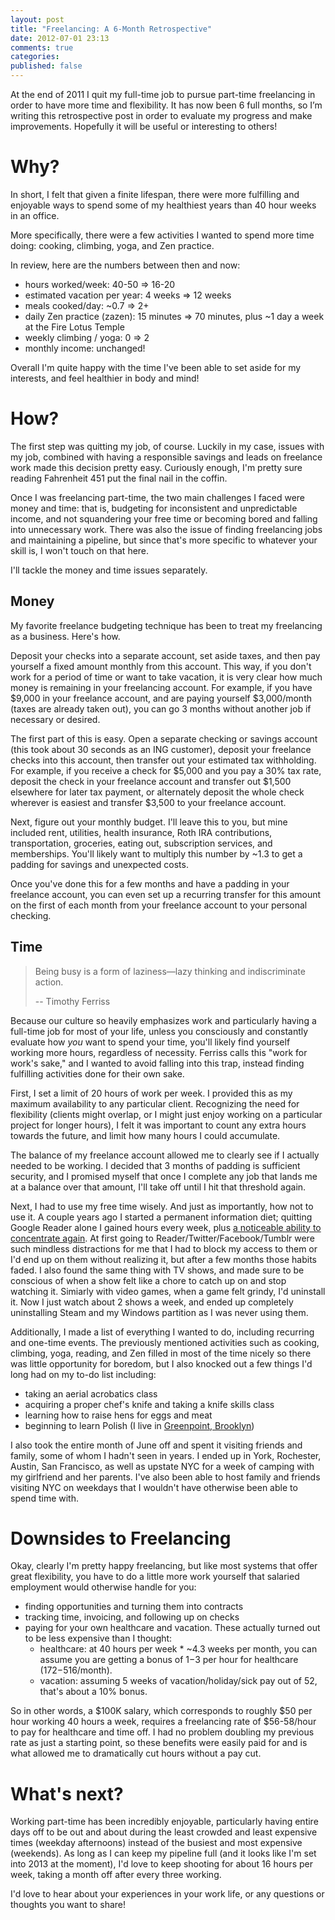 ```yaml
---
layout: post
title: "Freelancing: A 6-Month Retrospective"
date: 2012-07-01 23:13
comments: true
categories: 
published: false
---
```


At the end of 2011 I quit my full-time job to pursue part-time freelancing in order to have more time and flexibility. It has now been 6 full months, so I’m writing this retrospective post
    in order to evaluate my progress and make improvements. Hopefully it will be useful or interesting to others!

Why?
====
In short, I felt that given a finite lifespan, there were more
fulfilling and enjoyable ways to spend some of my healthiest years than 40 hour weeks in an
office.

More specifically, there were a few activities I wanted to spend more time doing: cooking, climbing, yoga, and Zen practice.

In review, here are the numbers between then and now:

* hours worked/week: 40-50 => 16-20
* estimated vacation per year: 4 weeks => 12 weeks
* meals cooked/day: ~0.7 => 2+
* daily Zen practice (zazen): 15 minutes => 70 minutes, plus ~1 day a
  week at the Fire Lotus Temple
* weekly climbing / yoga: 0 => 2
* monthly income: unchanged!

Overall I'm quite happy with the time I've been able to set aside
for my interests, and feel healthier in body and mind!

How?
====
The first step was quitting my job, of course. Luckily in my case,
issues with my job, combined with having a responsible savings and leads on freelance work made this decision pretty easy. Curiously enough, I'm pretty sure reading Fahrenheit 451 put the final nail in the coffin.

Once I was freelancing part-time, the two main challenges I faced were money and time:
that is, budgeting for inconsistent and unpredictable income, and not squandering your
free time or becoming bored and falling into unnecessary work. There was also the issue of finding
freelancing jobs and maintaining a pipeline, but since that's more
specific to whatever your skill is, I won't touch on that here.

I'll tackle the money and time issues separately.

Money
-----
My favorite freelance budgeting technique has been to treat my freelancing
as a business. Here's how.

Deposit your checks into a separate account, set aside
taxes, and then pay yourself a fixed amount monthly from this account. This way, if you
don't work for a period of time or want to take vacation, it is very
clear how much money is remaining in your freelancing account. For
example, if you have $9,000 in your freelance account, and are paying yourself
$3,000/month (taxes are already taken out), you can go 3 months without another job if
necessary or desired.

The first part of this is easy. Open a separate checking or savings
account (this took about 30 seconds as an ING customer), deposit your
freelance checks into this account, then transfer out your estimated tax
withholding. For example, if you receive a check for $5,000 and you pay a 30%
tax rate, deposit the check in your freelance account and transfer out
$1,500 elsewhere for later tax payment, or alternately deposit the whole
check wherever is easiest and transfer $3,500 to your freelance account.

Next, figure out your monthly budget. I'll leave this to you, but
mine included rent, utilities, health insurance, Roth IRA contributions,
transportation, groceries, eating out, subscription services, and
memberships. You'll likely want to
multiply this number by ~1.3 to get a padding for savings and unexpected costs.

Once you've done this for a few months and have a padding in your freelance account, you
can even set up a recurring transfer for this amount on the first of each month from your
freelance account to your personal checking.

Time
----
> Being busy is a form of laziness—lazy thinking and indiscriminate action.
>
> -- Timothy Ferriss

Because our culture so heavily emphasizes work and particularly having a full-time job for most of your life, unless you consciously and constantly evaluate how _you_ want to spend your time, you'll likely find yourself working more hours, regardless of necessity. Ferriss calls this "work for work's sake," and I wanted to avoid falling into this trap, instead finding fulfilling activities done for their own sake.

First, I set a limit of 20 hours of work per week. I provided this as
my maximum availability to any particular client. Recognizing the need for flexibility (clients might overlap, or I might just enjoy working on a particular
project for longer hours), I felt it was important to count any extra
hours towards the future, and limit how many hours I could accumulate.

The balance of my freelance account allowed me to clearly see if I actually needed to be working. I decided that 3 months of padding is sufficient security, and I promised myself that once I complete any job that lands me at a balance over that amount, I'll take off until I hit that threshold again.

Next, I had to use my free time wisely. And just as importantly, how not to use it. A couple years ago I started a permanent information diet; quitting Google Reader alone I gained hours every week,
plus [a noticeable ability to concentrate again](http://www.amazon.com/The-Shallows-Internet-Doing-Brains/dp/0393072223). At first going to Reader/Twitter/Facebook/Tumblr were such mindless distractions for me that I had to block my access to them or I'd end up on them without realizing it, but after a few months those habits faded. I also found the same thing with TV shows, and made sure to be conscious of when a show felt like a chore to catch up on and stop watching it. Simiarly with video games, when a game felt grindy, I'd uninstall it. Now I just watch about 2 shows a week, and ended up completely uninstalling Steam and my Windows partition as I was never using them.

Additionally, I made a list of everything I wanted to do, including recurring
and one-time events. The previously mentioned activities such as cooking,
climbing, yoga, reading, and Zen filled in most of the time nicely so
there was little opportunity for boredom, but
I also knocked out a few things
I'd long had on my to-do list including:

* taking an aerial acrobatics class
* acquiring a proper chef's knife and taking a knife skills class
* learning how to raise hens for eggs and meat
* beginning to learn Polish (I live in [Greenpoint, Brooklyn](http://en.wikipedia.org/wiki/Greenpoint,_Brooklyn))

I also took the entire month of June off and spent it visiting friends
and family, some of whom I hadn't seen in years. I ended up in York, Rochester, Austin, San Francisco, as well as upstate NYC for a
week of camping with my girlfriend and her parents. I've also been
able to host family and friends visiting NYC on weekdays that I wouldn't have
otherwise been able to spend time with.

Downsides to Freelancing
========================

Okay, clearly I'm pretty happy freelancing, but like most systems that offer great flexibility, you have to do a little
more work yourself that salaried employment would otherwise handle for you:

* finding opportunities and turning them into contracts
* tracking time, invoicing, and following up on checks
* paying for your own healthcare and vacation. These actually turned out
  to be less expensive than I thought:
   * healthcare: at 40 hours per week * ~4.3 weeks per month, you can assume you are getting
   a bonus of $1-$3 per hour for healthcare ($172-$516/month).
   * vacation: assuming 5 weeks of vacation/holiday/sick pay out of 52,
     that's about a 10% bonus.

So in other words, a $100K salary, which corresponds to roughly $50 per
hour working 40 hours a week,
requires a freelancing rate of $56-58/hour to pay for healthcare and
time off. I had no problem
doubling my previous rate as just a starting point, so these benefits were easily paid for and is what allowed me to dramatically cut hours without a
pay cut.

What's next?
============

Working part-time has been incredibly enjoyable, particularly having
entire days off to be out and about during the least crowded and least
expensive times (weekday afternoons)
instead of the busiest and most expensive (weekends). As long as I can
keep my pipeline full (and it looks like I'm set into 2013 at the
moment), I'd love to keep shooting for about 16 hours per week, taking a
month off after every three working.

I'd love to hear about your experiences in your work life, or any
questions or thoughts you want to share!
